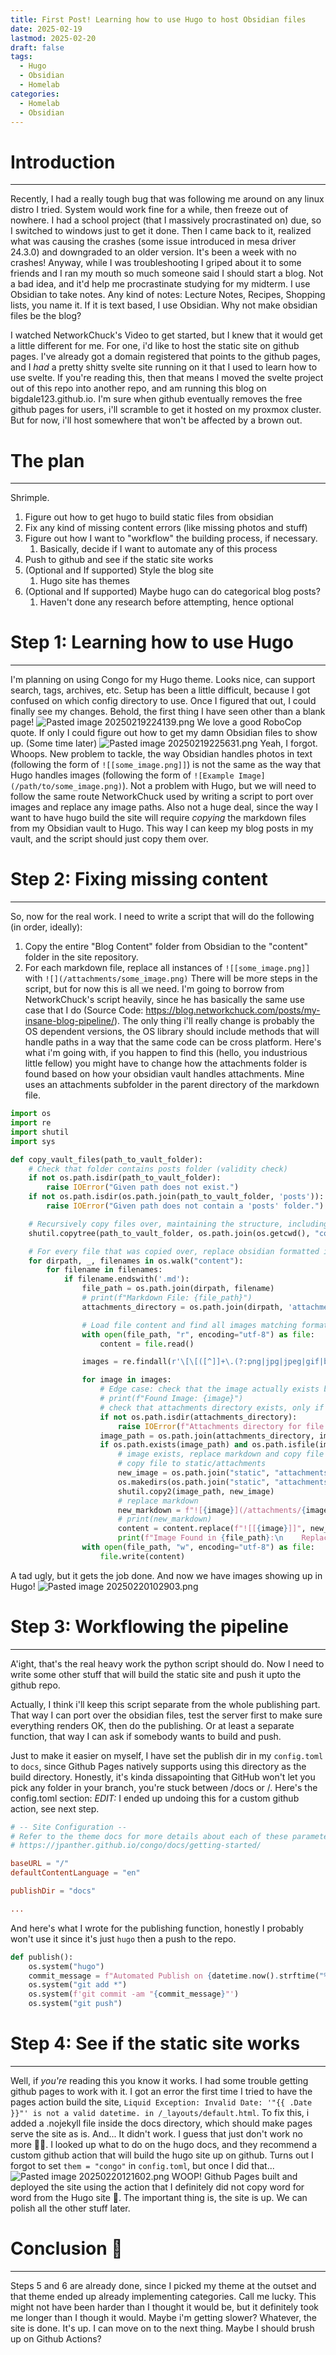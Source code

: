 ```yaml
---
title: First Post! Learning how to use Hugo to host Obsidian files
date: 2025-02-19
lastmod: 2025-02-20
draft: false
tags:
  - Hugo
  - Obsidian
  - Homelab
categories:
  - Homelab
  - Obsidian
---
```

# Introduction
***
Recently, I had a really tough bug that was following me around on any linux distro I tried. System would work fine for a while, then freeze out of nowhere. I had a school project (that I massively procrastinated on) due, so I switched to windows just to get it done. Then I came back to it, realized what was causing the crashes (some issue introduced in mesa driver 24.3.0) and downgraded to an older version. It's been a week with no crashes!
Anyway, while I was troubleshooting I griped about it to some friends and I ran my mouth so much someone said I should start a blog. Not a bad idea, and it'd help me procrastinate studying for my midterm. I use Obsidian to take notes. Any kind of notes: Lecture Notes, Recipes, Shopping lists, you name it. If it is text based, I use Obsidian. Why not make obsidian files be the blog?

I watched NetworkChuck's Video to get started, but I knew that it would get a little different for me. For one, i'd like to host the static site on github pages. I've already got a domain registered that points to the github pages, and I *had* a pretty shitty svelte site running on it that I used to learn how to use svelte. If you're reading this, then that means I moved the svelte project out of this repo into another repo, and am running this blog on bigdale123.github.io. I'm sure when github eventually removes the free github pages for users, i'll scramble to get it hosted on my proxmox cluster. But for now, i'll host somewhere that won't be affected by a brown out.

# The plan
***
Shrimple.
1. Figure out how to get hugo to build static files from obsidian
2. Fix any kind of missing content errors (like missing photos and stuff)
3. Figure out how I want to "workflow" the building process, if necessary.
	1. Basically, decide if I want to automate any of this process
4. Push to github and see if the static site works
5. (Optional and If supported) Style the blog site
	1. Hugo site has themes
6. (Optional and If supported) Maybe hugo can do categorical blog posts?
	1. Haven't done any research before attempting, hence optional

# Step 1: Learning how to use Hugo
***
I'm planning on using Congo for my Hugo theme. Looks nice, can support search, tags, archives, etc. Setup has been a little difficult, because I got confused on which config directory to use. Once I figured that out, I could finally see my changes. Behold, the first thing I have seen other than a blank page!
![Pasted image 20250219224139.png](/attachments/Pasted%20image%2020250219224139.png)
We love a good RoboCop quote. If only I could figure out how to get my damn Obsidian files to show up.
(Some time later)
![Pasted image 20250219225631.png](/attachments/Pasted%20image%2020250219225631.png)
Yeah, I forgot. Whoops. 
New problem to tackle, the way Obsidian handles photos in text (following the form of `![[some_image.png]]`) is not the same as the way that Hugo handles images (following the form of `![Example Image](/path/to/some_image.png)`). Not a problem with Hugo, but we will need to follow the same route NetworkChuck used by writing a script to port over images and replace any image paths. Also not a huge deal, since the way I want to have hugo build the site will require *copying* the markdown files from my Obsidian vault to Hugo. This way I can keep my blog posts in my vault, and the script should just copy them over.

# Step 2: Fixing missing content
***
So, now for the real work. I need to write a script that will do the following (in order, ideally):
1. Copy the entire "Blog Content" folder from Obsidian to the "content" folder in the site repository.
2. For each markdown file, replace all instances of `![[some_image.png]]` with `![](/attachments/some_image.png)`
There will be more steps in the script, but for now this is all we need. I'm going to borrow from NetworkChuck's script heavily, since he has basically the same use case that I do (Source Code: https://blog.networkchuck.com/posts/my-insane-blog-pipeline/). The only thing i'll really change is probably the OS dependent versions, the OS library should include methods that will handle paths in a way that the same code can be cross platform. Here's what i'm going with, if you happen to find this (hello, you industrious little fellow) you might have to change how the attachments folder is found based on how your obsidian vault handles attachments. Mine uses an attachments subfolder in the parent directory of the markdown file.
```python
import os
import re
import shutil
import sys

def copy_vault_files(path_to_vault_folder):
    # Check that folder contains posts folder (validity check)
    if not os.path.isdir(path_to_vault_folder):
        raise IOError("Given path does not exist.")
    if not os.path.isdir(os.path.join(path_to_vault_folder, 'posts')):
        raise IOError("Given path does not contain a 'posts' folder.")

    # Recursively copy files over, maintaining the structure, including attachments
    shutil.copytree(path_to_vault_folder, os.path.join(os.getcwd(), "content"), dirs_exist_ok=True)

    # For every file that was copied over, replace obsidian formatted images with appropriate hugo image format
    for dirpath, _, filenames in os.walk("content"):
        for filename in filenames:
            if filename.endswith('.md'):
                file_path = os.path.join(dirpath, filename)
                # print(f"Markdown File: {file_path}")
                attachments_directory = os.path.join(dirpath, 'attachments')

                # Load file content and find all images matching format ![[]]
                with open(file_path, "r", encoding="utf-8") as file:
                    content = file.read()

                images = re.findall(r'\[\[([^]]+\.(?:png|jpg|jpeg|gif|bmp|svg|webp))\]\]', content)

                for image in images:
                    # Edge case: check that the image actually exists before replacing the markdown
                    # print(f"Found Image: {image}")
                    # check that attachments directory exists, only if file contains images
                    if not os.path.isdir(attachments_directory):
                        raise IOError(f"Attachments directory for file {file_path} does not exist")
                    image_path = os.path.join(attachments_directory, image)
                    if os.path.exists(image_path) and os.path.isfile(image_path):
                        # image exists, replace markdown and copy file to static/attachments
                        # copy file to static/attachments
                        new_image = os.path.join("static", "attachments", image)
                        os.makedirs(os.path.join("static", "attachments"), exist_ok=True)
                        shutil.copy2(image_path, new_image)
                        # replace markdown
                        new_markdown = f"![{image}](/attachments/{image.replace(' ', '%20')})"
                        # print(new_markdown)
                        content = content.replace(f"![[{image}]]", new_markdown)
                        print(f"Image Found in {file_path}:\n    Replacing ![[{image}]] with {new_markdown}")
                with open(file_path, "w", encoding="utf-8") as file:
                    file.write(content)
```
A tad ugly, but it gets the job done. And now we have images showing up in Hugo!
![Pasted image 20250220102903.png](/attachments/Pasted%20image%2020250220102903.png)

# Step 3: Workflowing the pipeline
***
A'ight, that's the real heavy work the python script should do. Now I need to write some other stuff that will build the static site and push it upto the github repo.

Actually, I think i'll keep this script separate from the whole publishing part. That way I can port over the obsidian files, test the server first to make sure everything renders OK, then do the publishing. Or at least a separate function, that way I can ask if somebody wants to build and push.

Just to make it easier on myself, I have set the publish dir in my `config.toml` to `docs`, since Github Pages natively supports using this directory as the build directory. Honestly, it's kinda dissapointing that GitHub won't let you pick any folder in your branch, you're stuck between /docs or /. Here's the config.toml section:
*EDIT:* I ended up undoing this for a custom github action, see next step.
```toml
# -- Site Configuration --
# Refer to the theme docs for more details about each of these parameters.
# https://jpanther.github.io/congo/docs/getting-started/

baseURL = "/"
defaultContentLanguage = "en"

publishDir = "docs"

...
```

And here's what I wrote for the publishing function, honestly I probably won't use it since it's just `hugo` then a push to the repo.
```python
def publish():
    os.system("hugo")
    commit_message = f"Automated Publish on {datetime.now().strftime("%Y-%m-%d %H:%M:%S")}"
    os.system("git add *")
    os.system(f'git commit -am "{commit_message}"')
    os.system("git push")
```

# Step 4: See if the static site works
***
Well, if *you're* reading this you know it works. I had some trouble getting github pages to work with it. I got an error the first time I tried to have the pages action build the site, `Liquid Exception: Invalid Date: '"{{ .Date }}"' is not a valid datetime. in /_layouts/default.html`. To fix this, i added a .nojekyll file inside the docs directory, which should make pages serve the site as is. And...
It didn't work. I guess that just don't work no more 😮‍💨. I looked up what to do on the hugo docs, and they recommend a custom github action that will build the hugo site up on github.
Turns out I forgot to set `them = "congo"` in `config.toml`, but once I did that...
![Pasted image 20250220121602.png](/attachments/Pasted%20image%2020250220121602.png)
WOOP! Github Pages built and deployed the site using the action that I definitely did not copy word for word from the Hugo site 🙂. The important thing is, the site is up. We can polish all the other stuff later.

# Conclusion 🎉
***
Steps 5 and 6 are already done, since I picked my theme at the outset and that theme ended up already implementing categories. Call me lucky.
This might not have been harder than I thought it would be, but it definitely took me longer than I though it would. Maybe i'm getting slower? Whatever, the site is done. It's up. I can move on to the next thing. Maybe I should brush up on Github Actions?





